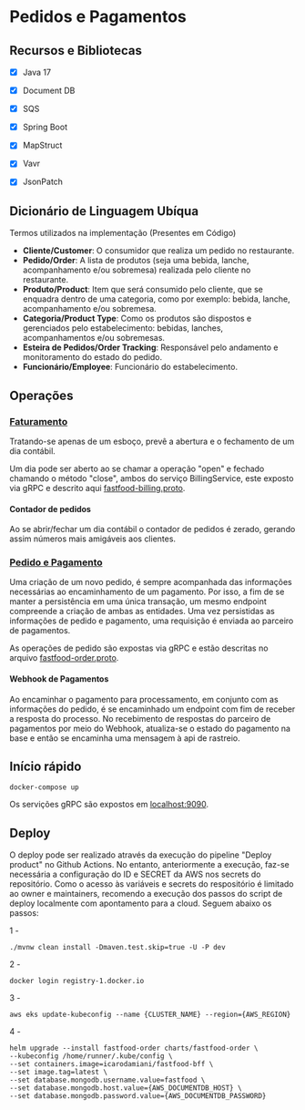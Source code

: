 # Pedidos e Pagamentos

## Recursos e Bibliotecas
- [x] Java 17
- [x] Document DB
- [x] SQS
- [x] Spring Boot
- [x] MapStruct
- [x] Vavr
- [x] JsonPatch


## Dicionário de Linguagem Ubíqua

Termos utilizados na implementação (Presentes em Código)

- **Cliente/Customer**: O consumidor que realiza um pedido no restaurante.
- **Pedido/Order**: A lista de produtos (seja uma bebida, lanche, acompanhamento e/ou sobremesa) realizada pelo cliente no restaurante.
- **Produto/Product**: Item que será consumido pelo cliente, que se enquadra dentro de uma categoria, como por exemplo: bebida, lanche, acompanhamento e/ou sobremesa.
- **Categoria/Product Type**: Como os produtos são dispostos e gerenciados pelo estabelecimento: bebidas, lanches, acompanhamentos e/ou sobremesas.
- **Esteira de Pedidos/Order Tracking**: Responsável pelo andamento e monitoramento do estado do pedido.
- **Funcionário/Employee**: Funcionário do estabelecimento.

## Operações

### [Faturamento]([BillingController.java](fastfood-api%2Fsrc%2Fmain%2Fjava%2Fio%2Ffiap%2Ffastfood%2Fdriver%2Fcontroller%2Fbilling%2FBillingController.java))
Tratando-se apenas de um esboço, prevê a abertura e o fechamento de um dia contábil.

Um dia pode ser aberto ao se chamar a operação "open" e fechado chamando o método "close", ambos do serviço BillingService, este exposto via gRPC e descrito aqui [fastfood-billing.proto](fastfood-order-api%2Fsrc%2Fmain%2Fproto%2Ffastfood-billing.proto).


#### Contador de pedidos
Ao se abrir/fechar um dia contábil o contador de pedidos é zerado, gerando assim números mais amigáveis aos clientes.

### [Pedido e Pagamento]([OrderController.java](fastfood-api%2Fsrc%2Fmain%2Fjava%2Fio%2Ffiap%2Ffastfood%2Fdriver%2Fcontroller%2Forder%2FOrderController.java))
Uma criação de um novo pedido, é sempre acompanhada das informações necessárias ao encaminhamento de um pagamento. Por isso, a fim de se manter a persistência em uma única transação, um mesmo endpoint compreende a criação de ambas as entidades.
Uma vez persistidas as informações de pedido e pagamento, uma requisição é enviada ao parceiro de pagamentos.

As operações de pedido são expostas via gRPC e estão descritas no arquivo [fastfood-order.proto](fastfood-order-api%2Fsrc%2Fmain%2Fproto%2Ffastfood-order.proto).

#### Webhook de Pagamentos
Ao encaminhar o pagamento para processamento, em conjunto com as informações do pedido, é se encaminhado um endpoint com fim de receber a resposta do processo.
No recebimento de respostas do parceiro de pagamentos por meio do Webhook, atualiza-se o estado do pagamento na base e então se encaminha uma mensagem à api de rastreio.

## Início rápido

```shell 
docker-compose up
```
Os servições gRPC são expostos em [localhost:9090](http://localhost:9090).

## Deploy

O deploy pode ser realizado através da execução do pipeline "Deploy product" no Github Actions.
No entanto, anteriormente a execução, faz-se necessária a configuração do ID e SECRET da AWS nos secrets do repositório.
Como o acesso às variáveis e secrets do respositório é limitado ao owner e maintainers, recomendo a execução dos passos do script de deploy localmente com apontamento para a cloud.
Seguem abaixo os passos:

1 -
```
./mvnw clean install -Dmaven.test.skip=true -U -P dev
```
2 -
```
docker login registry-1.docker.io
```
3 -
```
aws eks update-kubeconfig --name {CLUSTER_NAME} --region={AWS_REGION}
```
4 -
```
helm upgrade --install fastfood-order charts/fastfood-order \
--kubeconfig /home/runner/.kube/config \
--set containers.image=icarodamiani/fastfood-bff \
--set image.tag=latest \
--set database.mongodb.username.value=fastfood \
--set database.mongodb.host.value={AWS_DOCUMENTDB_HOST} \
--set database.mongodb.password.value={AWS_DOCUMENTDB_PASSWORD}
```

